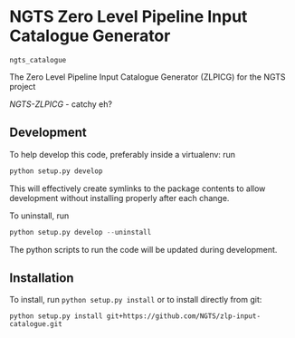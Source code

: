 NGTS Zero Level Pipeline Input Catalogue Generator
==================================================

`ngts_catalogue`

The Zero Level Pipeline Input Catalogue Generator (ZLPICG) for the NGTS project

*NGTS-ZLPICG* - catchy eh?

Development
-----------

To help develop this code, preferably inside a virtualenv: run

``` python
python setup.py develop
```

This will effectively create symlinks to the package contents to allow development without installing properly after each change.

To uninstall, run

``` python
python setup.py develop --uninstall
```

The python scripts to run the code will be updated during development.

Installation
------------

To install, run `python setup.py install` or to install directly from git:

```
python setup.py install git+https://github.com/NGTS/zlp-input-catalogue.git
```
